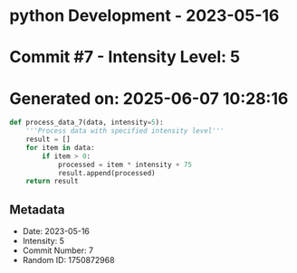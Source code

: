 ﻿# python Development - 2023-05-16
# Commit #7 - Intensity Level: 5
# Generated on: 2025-06-07 10:28:16
```python
def process_data_7(data, intensity=5):
    '''Process data with specified intensity level'''
    result = []
    for item in data:
        if item > 0:
            processed = item * intensity + 75
            result.append(processed)
    return result
```
## Metadata
- Date: 2023-05-16
- Intensity: 5
- Commit Number: 7
- Random ID: 1750872968
